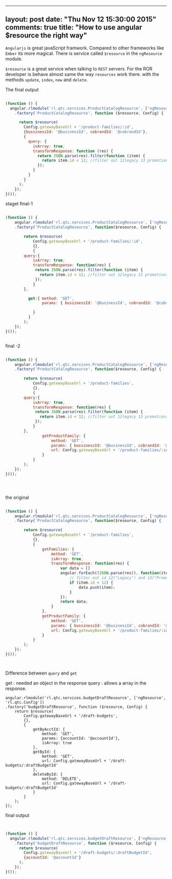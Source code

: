 
---
layout: post
date: "Thu Nov 12 15:30:00 2015"
comments: true
title: "How to use angular $resource the right way"
---

`Angularjs` is great javaScript framwork. Compared to other frameworks like `Ember` its more magical.
There is service called `$resource` in the `ngResource` module.

`$resource` is a great service when talking to `REST` servers. For the ROR developer is behave almost same the way
`resources` work there.
with the methods `update`, `index`, `new` and `delete`.


The final output


```javascript

(function () {
  angular.rlmodule('rl.qtc.services.ProductCatalogResource', ['ngResource', 'rl.qtc.Config'])
    .factory('ProductCatalogResource', function ($resource, Config) {

      return $resource(
        Config.gatewayBaseUrl + '/product-families/:id',
        {bussinessId: '@businessId', cobrandId: '@cobrandId'},
        {
          query: {
            isArray: true,
            transformResponse: function (res) {
              return JSON.parse(res).filter(function (item) {
                return item.id < 12; //filter out 12legacy 13 promotions
              });
            }
          }
        }
      );
    });
}());

```


staget final-1




```javascript

(function () {
	angular.rlmodule('rl.qtc.services.ProductCatalogResource', ['ngResource','rl.qtc.Config'])
	.factory('ProductCatalogResource', function($resource, Config) {

		return $resource(
			Config.gatewayBaseUrl + '/product-families/:id',
			{},
			{
        query:{
            isArray: true,
            transformResponse: function(res) {
             return JSON.parse(res).filter(function (item) {
               return item.id < 12; //filter out 12legacy 13 promotions
             });
            }
        },

		  get:{	method: 'GET',
				params: { bussinessId: '@businessId', cobrandId: '@cobrandId' },

			}
		  }
		);
	});
}());



```

final -2

```javascript

(function () {
	angular.rlmodule('rl.qtc.services.ProductCatalogResource', ['ngResource','rl.qtc.Config'])
	.factory('ProductCatalogResource', function($resource, Config) {

		return $resource(
			Config.gatewayBaseUrl + '/product-families',
			{},
			{
        query:{
            isArray: true,
            transformResponse: function(res) {
             return JSON.parse(res).filter(function (item) {
               return item.id < 12; //filter out 12legacy 13 promotions
             });
            }
        },
				getProductFamily: {
					method: 'GET',
					params: { bussinessId: '@businessId', cobrandId: '@cobrandId' },
					url: Config.gatewayBaseUrl + '/product-families/:id'
				}
			}
		);
	});
}());





```


the original


```javascript

(function () {
	angular.rlmodule('rl.qtc.services.ProductCatalogResource', ['ngResource','rl.qtc.Config'])
	.factory('ProductCatalogResource', function($resource, Config) {

		return $resource(
			Config.gatewayBaseUrl + '/product-families',
			{},
			{
				getFamilies: {
					method: 'GET',
					isArray: true,
					transformResponse: function(res) {
						var data = []
						angular.forEach((JSON.parse(res)), function(item){
							// filter out id 12("Legacy") and 13("Promotions")
							if (item.id < 12) {
								data.push(item);
							}
						});
						return data;
					}
				},
				getProductFamily: {
					method: 'GET',
					params: { bussinessId: '@businessId', cobrandId: '@cobrandId' },
					url: Config.gatewayBaseUrl + '/product-families/:id'
				}
			}
		);
	});
}());




```



Difference between `query` and `get`

get : needed an object in the response
query : allows a array in the response.




	angular.rlmodule('rl.qtc.services.budgetDraftResource', ['ngResource', 'rl.qtc.Config'])
	.factory('budgetDraftResource', function ($resource, Config) {
		return $resource(
			Config.gatewayBaseUrl + '/draft-budgets',
			{},
			{
				getByAcctId: {
					method: 'GET',
					params: {accountId: '@accountId'},
					isArray: true
				},
				getById: {
					method: 'GET',
					url: Config.gatewayBaseUrl + '/draft-budgets/:draftBudgetId'
				},
				deleteById: {
					method: 'DELETE',
					url: Config.gatewayBaseUrl + '/draft-budgets/:draftBudgetId'
				}
			}
		);
	});



final output


```javascript


(function () {
  angular.rlmodule('rl.qtc.services.budgetDraftResource', ['ngResource', 'rl.qtc.Config'])
    .factory('budgetDraftResource', function ($resource, Config) {
      return $resource(
        Config.gatewayBaseUrl + '/draft-budgets/:draftBudgetId',
        {accountId: '@accountId'}
      );
    });
}());

```




